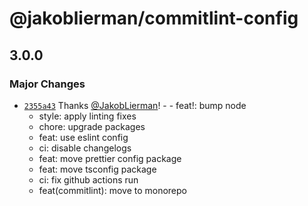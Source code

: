 # @jakoblierman/commitlint-config

## 3.0.0

### Major Changes

- [`2355a43`](https://github.com/JakobLierman/js-tooling/commit/2355a4333bc4bedd81d38386f4a7c8670fbb8e27) Thanks [@JakobLierman](https://github.com/JakobLierman)! - - feat!: bump node
  - style: apply linting fixes
  - chore: upgrade packages
  - feat: use eslint config
  - ci: disable changelogs
  - feat: move prettier config package
  - feat: move tsconfig package
  - ci: fix github actions run
  - feat(commitlint): move to monorepo
